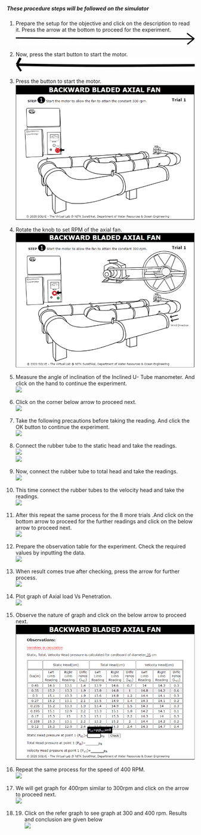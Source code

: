 ##### These procedure steps will be followed on the simulator

1. Prepare the setup for the  objective and click on the description to read it. Press the arrow at the bottom to proceed for the experiment.<br>
<img src="images/R1.png"><br>

2. Now, press the start button to start the motor.<br>
<img src="images/R2.png"><br>

3. Press the button to start the motor. <br>
<img src="images/R3.png"><br>

4. Rotate the knob to set RPM of the axial fan.<br>
<img src="images/R4.png"><br>

5. Measure the angle of inclination of the Inclined U- Tube manometer. And click on the hand to continue the experiment.<br>
<img src="images/R5.jpg"><br>

6. Click on the corner below arrow to proceed next.<br>
<img src="images/R6.jpg"><br>

7. Take the following precautions before taking the reading. And click the OK button to continue the experiment.<br>
<img src="images/R7.jpg"><br>

8. Connect the rubber tube to the static head and take the readings.<br>
<img src="images/R8.jpg"><br>
<img src="images/R9.jpg"><br>

9. Now, connect the rubber tube to total head and take the readings.<br>
<img src="images/R10.jpg"><br>

10. This time connect the rubber tubes to the velocity head and take the readings.<br>
<img src="images/R11.jpg"><br>

11. After this repeat the same process for the 8 more trials .And click on the bottom arrow to proceed for the further readings and click on the below arrow to proceed next.<br>
<img src="images/R12.jpg"><br>

12. Prepare the observation table for the experiment. Check the required values by inputting the data.<br>
<img src="images/R13.jpg"><br>

13. When result comes true after checking, press the arrow for further process.<br>
<img src="images/R14.jpg"><br>

14. Plot graph of Axial load Vs Penetration.<br>
<img src="images/R15.jpg"><br>

15. Observe the nature of graph and click on the below arrow to proceed next.<br>
<img src="images/R16.png"><br>

16. Repeat the same process for the speed of 400 RPM.<br>
<img src="images/R17.jpg"><br>

17. We will get graph for 400rpm similar to 300rpm and click on the arrow to proceed next.<br>
<img src="images/R18.jpg"><br>

18. 19.	Click on the refer graph to see graph at 300 and 400 rpm. Results and conclusion are given below<br>
<img src="images/R19.jpg"><br>

